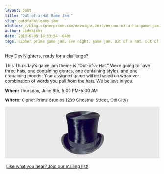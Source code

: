 ```yaml
---
layout: post
title: "Out-of-a-Hat Game Jam!"
slug: outofahat-game-jam
oldlink: //blog.cipherprime.com/devnight/2013/06/out-of-a-hat-game-jam
author: sidekicks
date: 2013-6-05 14:33:54 -0400
tags: cipher prime game jam, dev night, game jam, out of a hat, out of a hat game jam
---
```


Hey Dev Nighters, ready for a challenge?

This Thursday’s game jam theme is “Out-of-a-Hat.” We’re going to have three hats, one containing genres, one containing styles, and one containing moods. Your assigned game will be based on whatever combination of words you pull from the hats. We believe in you.

**When:** Thursday, June 6th, 5:00 PM-5:00 AM

**Where:** Cipher Prime Studios (239 Chestnut Street, Old City)

[![top hat lighter](/img/blog/top-hat-lighter.png "Hats off to jammers!")](/img/blog/top-hat-lighter.png)

 [Like what you hear? Join our mailing list!](http://www.cipherprime.com/mailinglist)
